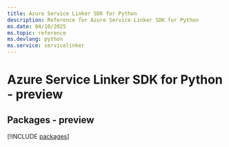 ```yaml
---
title: Azure Service Linker SDK for Python
description: Reference for Azure Service Linker SDK for Python
ms.date: 04/10/2025
ms.topic: reference
ms.devlang: python
ms.service: servicelinker
---
```

# Azure Service Linker SDK for Python - preview
## Packages - preview
[!INCLUDE [packages](service-linker-index.md)]
